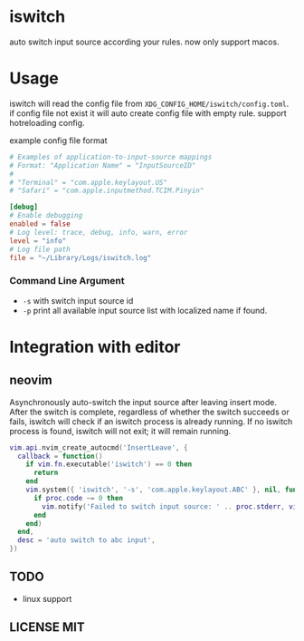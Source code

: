 # iswitch
auto switch input source according your rules. now only support macos.

# Usage

iswitch will read the config file from `XDG_CONFIG_HOME/iswitch/config.toml`.
if config file not exist it will auto create config file with empty rule.
support hotreloading config.

example config file format

```toml
# Examples of application-to-input-source mappings
# Format: "Application Name" = "InputSourceID"
# 
# "Terminal" = "com.apple.keylayout.US"
# "Safari" = "com.apple.inputmethod.TCIM.Pinyin"

[debug]
# Enable debugging
enabled = false
# Log level: trace, debug, info, warn, error
level = "info"
# Log file path
file = "~/Library/Logs/iswitch.log"
```

### Command Line Argument

- `-s` with switch input source id
- `-p` print all available input source list with localized name if found.

# Integration with editor

## neovim

Asynchronously auto-switch the input source after leaving insert mode. After
the switch is complete, regardless of whether the switch succeeds or fails,
iswitch will check if an iswitch process is already running. If no iswitch
process is found, iswitch will not exit; it will remain running.

```lua
vim.api.nvim_create_autocmd('InsertLeave', {
  callback = function()
    if vim.fn.executable('iswitch') == 0 then
      return
    end
    vim.system({ 'iswitch', '-s', 'com.apple.keylayout.ABC' }, nil, function(proc)
      if proc.code ~= 0 then
        vim.notify('Failed to switch input source: ' .. proc.stderr, vim.log.levels.Warn)
      end
    end)
  end,
  desc = 'auto switch to abc input',
})
```

## TODO
- linux support

## LICENSE MIT
